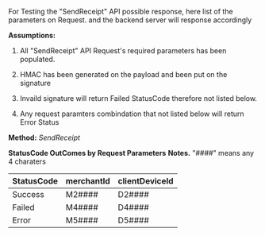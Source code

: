 For Testing the "SendReceipt" API possible response, here list of the parameters on Request. and the backend server will response accordingly

**Assumptions:**

1. All "SendReceipt" API Request's required parameters has been populated.

2. HMAC has been generated on the payload and been put on the signature 

3. Invaild signature will return Failed StatusCode therefore not listed below.

4. Any request paramters combindation that not listed below will return Error Status

**Method:** *SendReceipt*

**StatusCode OutComes by Request Parameters**
**Notes.**
"####" means any 4 charaters

StatusCode | merchantId | clientDeviceId 
-----------|------------|----------------
Success | M2#### | D2#### 
Failed  | M4#### | D4#### 
Error   | M5#### | D5####
